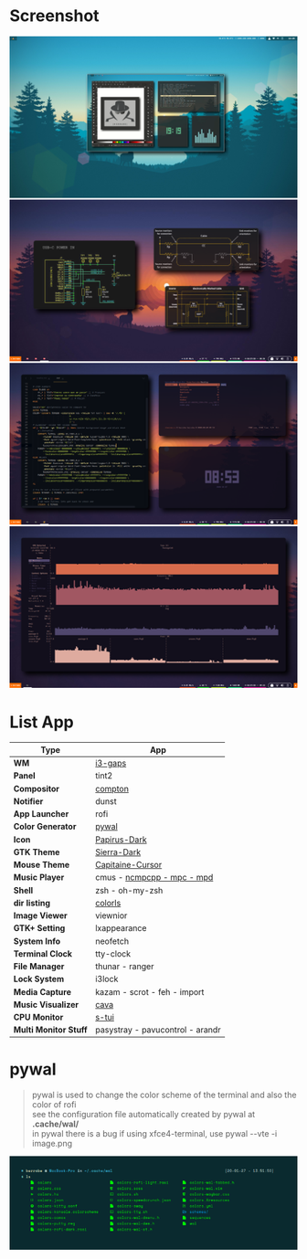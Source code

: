 # Screenshot
![screenshot 1](Screenshot/2020-01-26-192550_1600x900_scrot.png)
![screenshot 2](Screenshot/2020-03-27-085332_1366x768_scrot.png)
![screenshot 3](Screenshot/2020-03-27-085349_1366x768_scrot.png)
![screenshot 4](Screenshot/2020-03-27-092228_1366x768_scrot.png)

# List App
| Type | App |
| --- | --- |
| **WM** |  [i3-gaps](https://github.com/Airblader/i3/wiki/Installation) |
| **Panel** | tint2 |
| **Compositor** | [compton](https://launchpad.net/~kgilmer/+archive/ubuntu/speed-ricer)
| **Notifier** | dunst |
| **App Launcher** | rofi |
| **Color Generator** | [pywal](https://github.com/dylanaraps/pywal/wiki)|
| **Icon** | [Papirus-Dark](https://github.com/PapirusDevelopmentTeam/papirus-icon-theme#installation) |
| **GTK Theme** | [Sierra-Dark](https://github.com/vinceliuice/Sierra-gtk-theme) |
| **Mouse Theme** | [Capitaine-Cursor](https://launchpad.net/~dyatlov-igor/+archive/ubuntu/la-capitaine) |
| **Music Player** | cmus - [ncmpcpp - mpc - mpd](https://addy-dclxvi.github.io/post/configuring-ncmpcpp/) |
| **Shell** | zsh - oh-my-zsh |
| **dir listing** | [colorls](https://www.omgubuntu.co.uk/2017/07/add-bling-ls-bash-command-colorls) |
| **Image Viewer** | viewnior |
| **GTK+ Setting** | lxappearance |
| **System Info** | neofetch |
| **Terminal Clock** | tty-clock |
| **File Manager** | thunar - ranger |
| **Lock System** | i3lock |
| **Media Capture** | kazam - scrot - feh - import |
| **Music Visualizer** | [cava](https://github.com/karlstav/cava) |
| **CPU Monitor** | [s-tui](https://github.com/amanusk/s-tui) |
| **Multi Monitor Stuff** | pasystray - pavucontrol - arandr |

# pywal
> pywal is used to change the color scheme of the terminal and also the color of rofi  <br />
> see the configuration file automatically created by pywal at **.cache/wal/**  <br />
> in pywal there is a bug if using xfce4-terminal, use pywal --vte -i image.png  <br />

![pywal](Screenshot/wal.png)


